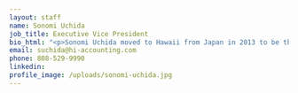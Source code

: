 ```yaml
---
layout: staff
name: Sonomi Uchida
job_title: Executive Vice President
bio_html: "<p>Sonomi Uchida moved to Hawaii from Japan in 2013 to be the Executive Vice President of HI Accounting. The company accepted her to make the company global and to increase foreign customers from Japan. As a former Chief Executive of a contact lens company in Japan and an accountant of her husband&rsquo;s medical clinic, she has been positively influencing the company by giving divergent advices and ideas in business plans. Her 23 years of experience in the foreign land have truly opened new doors to HiAccounting's future.</p>"
email: suchida@hi-accounting.com
phone: 808-529-9990
linkedin:
profile_image: /uploads/sonomi-uchida.jpg
---
```



